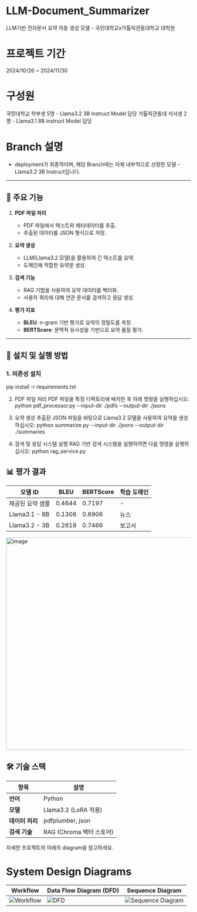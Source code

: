 # LLM-Document_Summarizer
LLM기반 전자문서 요약 자동 생성 모델 - 국민대학교x가톨릭관동대학교 대학원

# 프로젝트 기간
2024/10/26 ~ 2024/11/30

# 구성원
국민대학교 학부생 5명 - Llama3.2 3B instruct Model 담당
가톨릭관동대 석사생 2명 - Llama3.1 8B instruct Model 담당

# Branch 설명
- deployment가 최종적이며, 해당 Branch에는 자체 내부적으로 선정한 모델 - Llama3.2 3B Instruct입니다. 

---

## **📌 주요 기능**
1. **PDF 파일 처리**  
   - PDF 파일에서 텍스트와 메타데이터를 추출.
   - 추출된 데이터를 JSON 형식으로 저장.

2. **요약 생성**  
   - LLM(Llama3.2 모델)을 활용하여 긴 텍스트를 요약.
   - 도메인에 적합한 요약문 생성.

3. **검색 기능**  
   - RAG 기법을 사용하여 요약 데이터를 벡터화.
   - 사용자 쿼리에 대해 연관 문서를 검색하고 응답 생성.

4. **평가 지표**  
   - **BLEU**: n-gram 기반 평가로 요약의 정밀도를 측정.
   - **BERTScore**: 문맥적 유사성을 기반으로 요약 품질 평가.

---

## **🚀 설치 및 실행 방법**

### **1. 의존성 설치**
pip install -r requirements.txt

2. PDF 파일 처리
PDF 파일을 특정 디렉토리에 배치한 후 아래 명령을 실행하십시오:
python pdf_processor.py --input-dir ./pdfs --output-dir ./jsons


3. 요약 생성
추출된 JSON 파일을 바탕으로 Llama3.2 모델을 사용하여 요약을 생성하십시오:
python summarize.py --input-dir ./jsons --output-dir ./summaries

4. 검색 및 응답 시스템 실행
RAG 기반 검색 시스템을 실행하려면 다음 명령을 실행하십시오:
python rag_service.py

## 📊 평가 결과
| 모델 ID          | BLEU   | BERTScore | 학습 도메인 |
|------------------|--------|-----------|-------------|
| 제공된 요약 샘플 | 0.4644 | 0.7197    | -           |
| Llama3.1 - 8B   | 0.1306 | 0.6906    | 뉴스        |
| Llama3.2 - 3B   | 0.2618 | 0.7466    | 보고서      |


<img width="578" alt="image" src="https://github.com/user-attachments/assets/c0bbc6c8-0507-48fe-9cbb-75dd4b67a287">


## 🛠️ 기술 스택
| **항목**          | **설명**               |
|-------------------|-----------------------|
| **언어**          | Python               |
| **모델**          | Llama3.2 (LoRA 적용) |
| **데이터 처리**    | pdfplumber, json     |
| **검색 기술**      | RAG (Chroma 벡터 스토어) |



자세한 프로젝트의 아래의 diagram을 참고하세요.

# System Design Diagrams

| Workflow | Data Flow Diagram (DFD) | Sequence Diagram |
|----------|--------------------------|------------------|
| ![Workflow](https://github.com/user-attachments/assets/9d78216d-08e1-44c4-9208-b71281247509) | ![DFD](https://github.com/user-attachments/assets/200489ab-0caa-4c88-93be-64130e28b477) | ![Sequence Diagram](https://github.com/user-attachments/assets/eef9831b-9a79-403a-838e-d6f3e61c2a65) |
